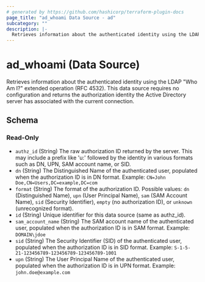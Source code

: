 ```yaml
---
# generated by https://github.com/hashicorp/terraform-plugin-docs
page_title: "ad_whoami Data Source - ad"
subcategory: ""
description: |-
  Retrieves information about the authenticated identity using the LDAP "Who Am I?" extended operation (RFC 4532). This data source requires no configuration and returns the authorization identity the Active Directory server has associated with the current connection.
---
```


# ad_whoami (Data Source)

Retrieves information about the authenticated identity using the LDAP "Who Am I?" extended operation (RFC 4532). This data source requires no configuration and returns the authorization identity the Active Directory server has associated with the current connection.



<!-- schema generated by tfplugindocs -->
## Schema

### Read-Only

- `authz_id` (String) The raw authorization ID returned by the server. This may include a prefix like 'u:' followed by the identity in various formats such as DN, UPN, SAM account name, or SID.
- `dn` (String) The Distinguished Name of the authenticated user, populated when the authorization ID is in DN format. Example: `CN=John Doe,CN=Users,DC=example,DC=com`
- `format` (String) The format of the authorization ID. Possible values: `dn` (Distinguished Name), `upn` (User Principal Name), `sam` (SAM Account Name), `sid` (Security Identifier), `empty` (no authorization ID), or `unknown` (unrecognized format).
- `id` (String) Unique identifier for this data source (same as authz_id).
- `sam_account_name` (String) The SAM account name of the authenticated user, populated when the authorization ID is in SAM format. Example: `DOMAIN\jdoe`
- `sid` (String) The Security Identifier (SID) of the authenticated user, populated when the authorization ID is in SID format. Example: `S-1-5-21-123456789-123456789-123456789-1001`
- `upn` (String) The User Principal Name of the authenticated user, populated when the authorization ID is in UPN format. Example: `john.doe@example.com`
